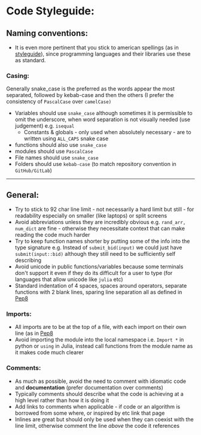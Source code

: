 # Code Styleguide:


## Naming conventions:

- It is even more pertinent that you stick to american spellings (as in [styleguide](https://www.notion.so/Styleguide-11d3201340404399bd33157ddb70b047?pvs=21)), since programming languages and their libraries use these as standard.


### Casing:
Generally snake_case is the preferred as the words appear the most separated, followed by kebab-case and then the others (I prefer the consistency of `PascalCase` over `camelCase)`

- Variables should use `snake_case` although sometimes it is permissible to omit the underscore, when word separation is not visually needed (use judgement) e.g. `isequal`
    - Constants & globals - only used when absolutely necessary - are to written using `ALL_CAPS` snake case
- functions should also use `snake_case`
- modules should use `PascalCase`
- File names should use `snake_case` 
- Folders should use `kebab-case` (to match repository convention in `GitHub/GitLab`)


---


## General:
- Try to stick to 92 char line limit - not necessarily a hard limit but still - for readability especially on smaller (like laptops) or split screens
- Avoid abbreviations unless they are incredibly obvious e.g. `rand_arr, num_dict` are fine - otherwise they necessitate context that can make reading the code much harder
- Try to keep function names shorter by putting some of the info into the type signature e.g. Instead of `submit_bid(input)` we could just have `submit(input::bid)` although they still need to be sufficiently self describing
- Avoid unicode in public functions/variables because some terminals don't support it even if they do its difficult for a user to type (for languages that allow unicode like `julia` etc)
- Standard indentation of 4 spaces, spaces around operators, separate functions with 2 blank lines, sparing line separation all as defined in [Pep8](https://peps.python.org/pep-0008/#blank-lines)


### Imports:
- All imports are to be at the top of a file, with each import on their own line (as in [Pep8](https://peps.python.org/pep-0008/#imports)
- Avoid importing the module into the local namespace i.e. `Import *` in python or `using` in Julia, instead call functions from the module name as it makes code much clearer


### Comments:
- As much as possible, avoid the need to comment with idiomatic code and **documentation** (prefer documentation over comments)
- Typically comments should describe what the code is achieving at a high level rather than how it is doing it
- Add links to comments when applicable - if code or an algorithm is borrowed from some where, or inspired by etc link that page
- Inlines are great but should only be used when they can coexist with the line limit, otherwise comment the line _above_ the code it references
